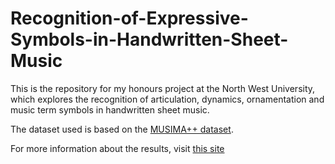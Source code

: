 # Recognition-of-Expressive-Symbols-in-Handwritten-Sheet-Music
This is the repository for my honours project at the North West University, which explores the recognition of articulation, dynamics, ornamentation and music term symbols in handwritten sheet music.

The dataset used is based on the [MUSIMA++ dataset](https://ufal.mff.cuni.cz/muscima).

For more information about the results, visit [this site](https://reubixsmit.wixsite.com/recognition-of-expre)
